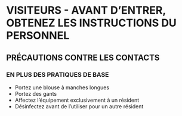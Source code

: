 # VISITEURS - AVANT D’ENTRER, OBTENEZ LES INSTRUCTIONS DU PERSONNEL

## PRÉCAUTIONS CONTRE LES CONTACTS

### EN PLUS DES PRATIQUES DE BASE

- Portez une blouse à manches longues
- Portez des gants
- Affectez l’équipement exclusivement à un résident
- Désinfectez avant de l’utiliser pour un autre résident